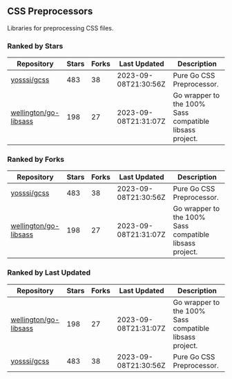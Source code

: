 ## CSS Preprocessors

Libraries for preprocessing CSS files.

### Ranked by Stars

| Repository | Stars | Forks | Last Updated | Description | 
|------------|-------|-------|--------------|-------------|
| [yosssi/gcss](https://github.com/yosssi/gcss) | 483 | 38 | 2023-09-08T21:30:56Z |  Pure Go CSS Preprocessor. |
| [wellington/go-libsass](https://github.com/wellington/go-libsass) | 198 | 27 | 2023-09-08T21:31:07Z |  Go wrapper to the 100% Sass compatible libsass project. |

### Ranked by Forks

| Repository | Stars | Forks | Last Updated | Description | 
|------------|-------|-------|--------------|-------------|
| [yosssi/gcss](https://github.com/yosssi/gcss) | 483 | 38 | 2023-09-08T21:30:56Z |  Pure Go CSS Preprocessor. |
| [wellington/go-libsass](https://github.com/wellington/go-libsass) | 198 | 27 | 2023-09-08T21:31:07Z |  Go wrapper to the 100% Sass compatible libsass project. |

### Ranked by Last Updated

| Repository | Stars | Forks | Last Updated | Description | 
|------------|-------|-------|--------------|-------------|
| [wellington/go-libsass](https://github.com/wellington/go-libsass) | 198 | 27 | 2023-09-08T21:31:07Z |  Go wrapper to the 100% Sass compatible libsass project. |
| [yosssi/gcss](https://github.com/yosssi/gcss) | 483 | 38 | 2023-09-08T21:30:56Z |  Pure Go CSS Preprocessor. |

